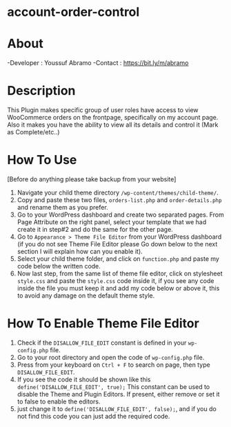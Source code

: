 # account-order-control

# About

-Developer : Youssuf Abramo
-Contact : https://bit.ly/m/abramo

# Description

This Plugin makes specific group of user roles have access to view WooCommerce orders on the frontpage, specifically on my account page. Also it makes you have the ability to view all its details and control it (Mark as Complete/etc..)

# How To Use

[Before do anything please take backup from your website]

1. Navigate your child theme directory `/wp-content/themes/child-theme/`.
2. Copy and paste these two files, `orders-list.php` and `order-details.php` and rename them as you prefer.
3. Go to your WordPress dashboard and create two separated pages. From Page Attribute on the right panel, select your template that we had create it in step#2 and do the same for the other page.
4. Go to `Appearance > Theme File Editor` from your WordPress dashboard (if you do not see Theme File Editor please Go down below to the next section I will explain how can you enable it).
5. Select your child theme folder, and click on `function.php` and paste my code below the written code.
6. Now last step, from the same list of theme file editor, click on stylesheet `style.css` and paste the `style.css` code inside it, if you see any code inside the file you must keep it and add my code below or above it, this to avoid any damage on the default theme style.

# How To Enable Theme File Editor
1. Check if the `DISALLOW_FILE_EDIT` constant is defined in your `wp-config.php` file.
2. Go to your root directory and open the code of `wp-config.php` file.
3. Press from your keyboard on `Ctrl + F` to search on page, then type `DISALLOW_FILE_EDIT`.
4. If you see the code it should be shown like this `define('DISALLOW_FILE_EDIT', true);` This constant can be used to disable the Theme and Plugin Editors. If present, either remove or set it to false to enable the editors.
5. just change it to `define('DISALLOW_FILE_EDIT', false);`, and if you do not find this code you can just add the required code.
